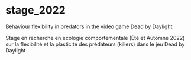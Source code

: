 # stage_2022
Behaviour flexibility in predators in the video game Dead by Daylight

Stage en recherche en écologie comportementale (Été et Automne 2022) sur la flexibilité et la plasticité des prédateurs (killers) dans le jeu Dead by Daylight
